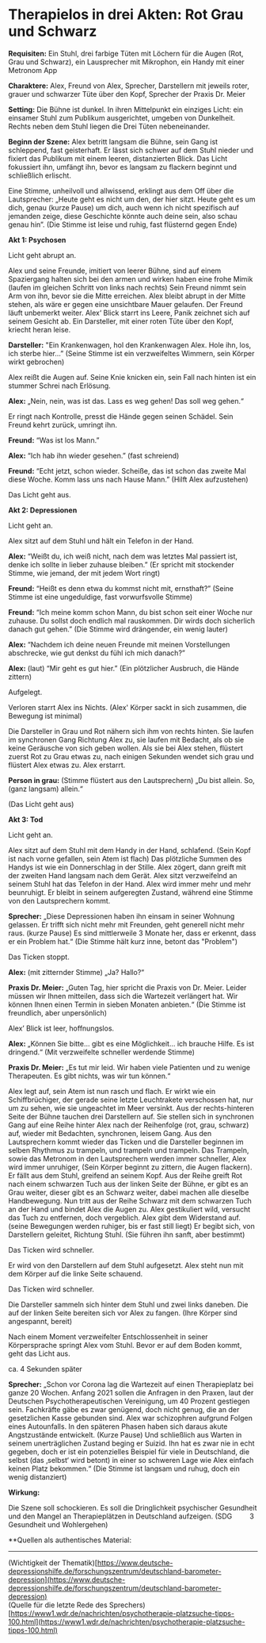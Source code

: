 # Therapielos in drei Akten: Rot Grau und Schwarz


**Requisiten:** Ein Stuhl, drei farbige Tüten mit Löchern für die Augen (Rot, Grau und Schwarz), ein Lausprecher mit Mikrophon, ein Handy mit einer Metronom App

**Charaktere:** Alex, Freund von Alex, Sprecher, Darstellern mit jeweils roter, grauer und schwarzer Tüte über den Kopf, Sprecher der Praxis Dr. Meier

**Setting:** Die Bühne ist dunkel. In ihren Mittelpunkt ein einziges Licht: ein einsamer Stuhl zum Publikum ausgerichtet, umgeben von Dunkelheit. Rechts neben dem Stuhl liegen die Drei Tüten nebeneinander.

**Beginn der Szene:** Alex betritt langsam die Bühne, sein Gang ist schleppend, fast geisterhaft. Er lässt sich schwer auf dem Stuhl nieder und fixiert das Publikum mit einem leeren, distanzierten Blick. Das Licht fokussiert ihn, umfängt ihn, bevor es langsam zu flackern beginnt und schließlich erlischt.

Eine Stimme, unheilvoll und allwissend, erklingt aus dem Off über die Lautsprecher: „Heute geht es nicht um den, der hier sitzt. Heute geht es um dich, genau (kurze Pause) um dich, auch wenn ich nicht spezifisch auf jemanden zeige, diese Geschichte könnte auch deine sein, also schau genau hin”. (Die Stimme ist leise und ruhig, fast flüsternd gegen Ende)

**Akt 1: Psychosen**

Licht geht abrupt an.

Alex und seine Freunde, imitiert von leerer Bühne, sind auf einem Spaziergang halten sich bei den armen und wirken haben eine frohe Mimik (laufen im gleichen Schritt von links nach rechts) Sein Freund nimmt sein Arm von ihn, bevor sie die Mitte erreichen. Alex bleibt abrupt in der Mitte stehen, als wäre er gegen eine unsichtbare Mauer gelaufen. Der Freund läuft unbemerkt weiter. Alex‘ Blick starrt ins Leere, Panik zeichnet sich auf seinem Gesicht ab. Ein Darsteller, mit einer roten Tüte über den Kopf, kriecht heran leise.

**Darsteller:** "Ein Krankenwagen, hol den Krankenwagen Alex. Hole ihn, los, ich sterbe hier…” (Seine Stimme ist ein verzweifeltes Wimmern, sein Körper wirkt gebrochen)

Alex reißt die Augen auf. Seine Knie knicken ein, sein Fall nach hinten ist ein stummer Schrei nach Erlösung.

**Alex:** „Nein, nein, was ist das. Lass es weg gehen! Das soll weg gehen.“

Er ringt nach Kontrolle, presst die Hände gegen seinen Schädel. Sein Freund kehrt zurück, umringt ihn.

**Freund:** “Was ist los Mann.”

**Alex:** “Ich hab ihn wieder gesehen.” (fast schreiend)

**Freund:** “Echt jetzt, schon wieder. Scheiße, das ist schon das zweite Mal diese Woche. Komm lass uns nach Hause Mann.” (Hilft Alex aufzustehen)

Das Licht geht aus.

**Akt 2: Depressionen**

Licht geht an.

Alex sitzt auf dem Stuhl und hält ein Telefon in der Hand.

**Alex:** “Weißt du, ich weiß nicht, nach dem was letztes Mal passiert ist, denke ich sollte in lieber zuhause bleiben.” (Er spricht mit stockender Stimme, wie jemand, der mit jedem Wort ringt)

**Freund:** “Heißt es denn etwa du kommst nicht mit, ernsthaft?” (Seine Stimme ist eine ungeduldige, fast vorwurfsvolle Stimme)

**Freund:** “Ich meine komm schon Mann, du bist schon seit einer Woche nur zuhause. Du sollst doch endlich mal rauskommen. Dir wirds doch sicherlich danach gut gehen.” (Die Stimme wird drängender, ein wenig lauter)

**Alex:** “Nachdem ich deine neuen Freunde mit meinen Vorstellungen abschrecke, wie gut denkst du fühl ich mich danach?”

**Alex:** (laut) “Mir geht es gut hier.” (Ein plötzlicher Ausbruch, die Hände zittern)

Aufgelegt.

Verloren starrt Alex ins Nichts. (Alex' Körper sackt in sich zusammen, die Bewegung ist minimal)

Die Darsteller in Grau und Rot nähern sich ihm von rechts hinten. Sie laufen im synchronen Gang Richtung Alex zu, sie laufen mit Bedacht, als ob sie keine Geräusche von sich geben wollen. Als sie bei Alex stehen, flüstert zuerst Rot zu Grau etwas zu, nach einigen Sekunden wendet sich grau und flüstert Alex etwas zu. Alex erstarrt.

**Person in grau:** (Stimme flüstert aus den Lautsprechern) „Du bist allein. So, (ganz langsam) allein.“

(Das Licht geht aus)

**Akt 3: Tod**

Licht geht an.

Alex sitzt auf dem Stuhl mit dem Handy in der Hand, schlafend. (Sein Kopf ist nach vorne gefallen, sein Atem ist flach) Das plötzliche Summen des Handys ist wie ein Donnerschlag in der Stille. Alex zögert, dann greift mit der zweiten Hand langsam nach dem Gerät. Alex sitzt verzweifelnd an seinem Stuhl hat das Telefon in der Hand. Alex wird immer mehr und mehr beunruhigt. Er bleibt in seinem aufgeregten Zustand, während eine Stimme von den Lautsprechern kommt.

**Sprecher:** „Diese Depressionen haben ihn einsam in seiner Wohnung gelassen. Er trifft sich nicht mehr mit Freunden, geht generell nicht mehr raus. (kurze Pause) Es sind mittlerweile 3 Monate her, dass er erkennt, dass er ein Problem hat.“ (Die Stimme hält kurz inne, betont das "Problem")

Das Ticken stoppt.

**Alex:** (mit zitternder Stimme) „Ja? Hallo?“

**Praxis Dr. Meier:** „Guten Tag, hier spricht die Praxis von Dr. Meier. Leider müssen wir Ihnen mitteilen, dass sich die Wartezeit verlängert hat. Wir können Ihnen einen Termin in sieben Monaten anbieten.“ (Die Stimme ist freundlich, aber unpersönlich)

Alex’ Blick ist leer, hoffnungslos.

**Alex:** „Können Sie bitte… gibt es eine Möglichkeit… ich brauche Hilfe. Es ist dringend.“ (Mit verzweifelte schneller werdende Stimme)

**Praxis Dr. Meier:** „Es tut mir leid. Wir haben viele Patienten und zu wenige Therapeuten. Es gibt nichts, was wir tun können.“

Alex legt auf, sein Atem ist nun rasch und flach. Er wirkt wie ein Schiffbrüchiger, der gerade seine letzte Leuchtrakete verschossen hat, nur um zu sehen, wie sie ungeachtet im Meer versinkt. Aus der rechts-hinteren Seite der Bühne tauchen drei Darstellern auf. Sie stellen sich in synchronen Gang auf eine Reihe hinter Alex nach der Reihenfolge (rot, grau, schwarz) auf, wieder mit Bedachten, synchronen, leisem Gang. Aus den Lautsprechern kommt wieder das Ticken und die Darsteller beginnen im selben Rhythmus zu trampeln, und trampeln und trampeln. Das Trampeln, sowie das Metronom in den Lautsprechern werden immer schneller, Alex wird immer unruhiger, (Sein Körper beginnt zu zittern, die Augen flackern). Er fällt aus dem Stuhl, greifend an seinem Kopf. Aus der Reihe greift Rot nach einem schwarzen Tuch aus der linken Seite der Bühne, er gibt es an Grau weiter, dieser gibt es an Schwarz weiter, dabei machen alle dieselbe Handbewegung. Nun tritt aus der Reihe Schwarz mit dem schwarzen Tuch an der Hand und bindet Alex die Augen zu. Alex gestikuliert wild, versucht das Tuch zu entfernen, doch vergeblich. Alex gibt dem Widerstand auf. (seine Bewegungen werden ruhiger, bis er fast still liegt) Er begibt sich, von Darstellern geleitet, Richtung Stuhl. (Sie führen ihn sanft, aber bestimmt)

Das Ticken wird schneller.

Er wird von den Darstellern auf dem Stuhl aufgesetzt. Alex steht nun mit dem Körper auf die linke Seite schauend.

Das Ticken wird schneller.

Die Darsteller sammeln sich hinter dem Stuhl und zwei links daneben. Die auf der linken Seite bereiten sich vor Alex zu fangen. (Ihre Körper sind angespannt, bereit)

Nach einem Moment verzweifelter Entschlossenheit in seiner Körpersprache springt Alex vom Stuhl. Bevor er auf dem Boden kommt, geht das Licht aus.

ca. 4 Sekunden später

**Sprecher:** „Schon vor Corona lag die Wartezeit auf einen Therapieplatz bei ganze 20 Wochen. Anfang 2021 sollen die Anfragen in den Praxen, laut der Deutschen Psychotherapeutischen Vereinigung, um 40 Prozent gestiegen sein. Fachkräfte gäbe es zwar genügend, doch nicht genug, die an der gesetzlichen Kasse gebunden sind. Alex war schizophren aufgrund Folgen eines Autounfalls. In den späteren Phasen haben sich daraus akute Angstzustände entwickelt. (Kurze Pause) Und schließlich aus Warten in seinem unerträglichen Zustand beging er Suizid. Ihn hat es zwar nie in echt gegeben, doch er ist ein potenzielles Beispiel für viele in Deutschland, die selbst (das ‚selbst‘ wird betont) in einer so schweren Lage wie Alex einfach keinen Platz bekommen.“ (Die Stimme ist langsam und ruhug, doch ein wenig distanziert)

**Wirkung:**

Die Szene soll schockieren. Es soll die Dringlichkeit psychischer Gesundheit und den Mangel an Therapieplätzen in Deutschland aufzeigen. (SDG         3 Gesundheit und Wohlergehen)

**Quellen als authentisches Material:  
  
***

(Wichtigkeit der Thematik)[https://www.deutsche-depressionshilfe.de/forschungszentrum/deutschland-barometer-depression](https://www.deutsche-depressionshilfe.de/forschungszentrum/deutschland-barometer-depression)  
(Quelle für die letzte Rede des Sprechers)  
[https://www1.wdr.de/nachrichten/psychotherapie-platzsuche-tipps-100.html](https://www1.wdr.de/nachrichten/psychotherapie-platzsuche-tipps-100.html)